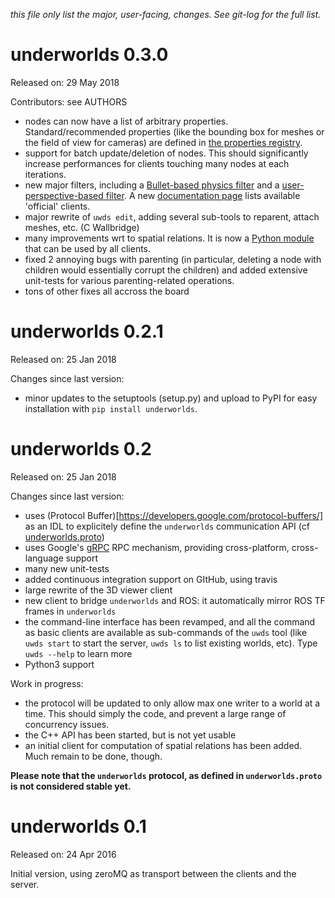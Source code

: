 *this file only list the major, user-facing, changes. See git-log for the full
list.*

underworlds 0.3.0
=================

Released on: 29 May 2018

Contributors: see AUTHORS

- nodes can now have a list of arbitrary properties. Standard/recommended
  properties (like the bounding box for meshes or the field of view for cameras)
  are defined in [the properties registry](doc/properties-registry.rst).
- support for batch update/deletion of nodes. This should significantly increase
  performances for clients touching many nodes at each iterations.
- new major filters, including a [Bullet-based physics
  filter](https://github.com/underworlds-robot/physics_filter) and a
  [user-perspective-based
  filter](https://github.com/underworlds-robot/perspective_filter). A new
  [documentation
  page](https://github.com/underworlds-robot/underworlds/blob/master/doc/client-registry.rst)
  lists available 'official' clients.
- major rewrite of `uwds edit`, adding several sub-tools to reparent, attach
  meshes, etc. (C Wallbridge)
- many improvements wrt to spatial relations. It is now a [Python
  module](https://github.com/underworlds-robot/underworlds/blob/master/src/underworlds/tools/spatial_relations.py)
  that can be used by all clients.
- fixed 2 annoying bugs with parenting (in particular, deleting a node with
  children would essentially corrupt the children) and added extensive
  unit-tests for various parenting-related operations.
- tons of other fixes all accross the board

underworlds 0.2.1
=================

Released on: 25 Jan 2018

Changes since last version:

- minor updates to the setuptools (setup.py) and upload to PyPI for
  easy installation with `pip install underworlds`.

underworlds 0.2
===============

Released on: 25 Jan 2018

Changes since last version:

- uses (Protocol Buffer)[https://developers.google.com/protocol-buffers/] as an
  IDL to explicitely define the `underworlds` communication API (cf
  [underworlds.proto](underworlds.proto))
- uses Google's [gRPC](https://grpc.io/) RPC mechanism, providing
  cross-platform, cross-language support
- many new unit-tests
- added continuous integration support on GItHub, using travis
- large rewrite of the 3D viewer client
- new client to bridge `underworlds` and ROS: it automatically mirror ROS TF
  frames in `underworlds`
- the command-line interface has been revamped, and all the command as basic
  clients are available as sub-commands of the `uwds` tool (like `uwds start` to
  start the server, `uwds ls` to list existing worlds, etc). Type `uwds --help`
  to learn more
- Python3 support

Work in progress:

- the protocol will be updated to only allow max one writer to a world at a
  time. This should simply the code, and prevent a large range of concurrency issues.
- the C++ API has been started, but is not yet usable
- an initial client for computation of spatial relations has been added. Much
  remain to be done, though.

**Please note that the `underworlds` protocol, as defined in `underworlds.proto`
is not considered stable yet.**

underworlds 0.1
===============

Released on: 24 Apr 2016

Initial version, using zeroMQ as transport between the clients and the server.

